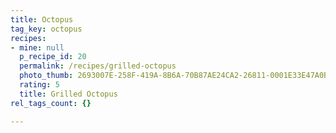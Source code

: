 ```yaml
---
title: Octopus
tag_key: octopus
recipes:
- mine: null
  p_recipe_id: 20
  permalink: /recipes/grilled-octopus
  photo_thumb: 2693007E-258F-419A-8B6A-70B87AE24CA2-26811-0001E33E47A0BE53.jpg
  rating: 5
  title: Grilled Octopus
rel_tags_count: {}

---
```

